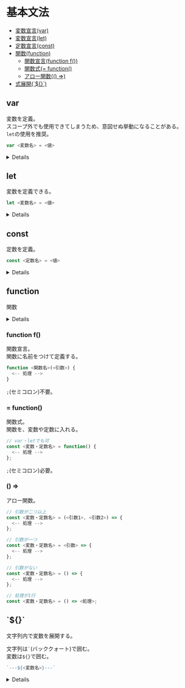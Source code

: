 # 基本文法

- [変数宣言(var)](#var)
- [変数宣言(let)](#let)
- [定数宣言(const)](#const)
- [関数(function)](#function)
    - [関数宣言(function f())](#function_declaration)
    - [関数式(= function()](#function_based)
    - [アロー関数(() =>)](#arrow)
- [式展開(\`${}\`)](#type_expansion)

<span id='var'></span>
## var
変数を定義。<br>
スコープ外でも使用できてしまうため、意図せぬ挙動になることがある。<br>
`let`の使用を推奨。

```javascript
var <変数名> = <値>
```

<details>

再代入 <span style='color: navy;'>可</span>

```javascript
var num = 1;

console.log(num); // => 1

num = 2;

console.log(num); // => 2

```

<br>

再宣言 <span style='color: navy;'>可</span>

```javascript
var num = 1;

console.log(num); // => 1

var num = 2;

console.log(num); // => 2
```

<br>

スコープ外で使用 <span style='color: navy;'>可</span>

```javascript
if (true) {
  var num = 1;

  console.log(num); // => 1
}

console.log(num); // => 1
```

<br>

ネストしたスコープ内での再宣言

```javascript
let num = 1;

console.log(num); // => 1

if (true) {
  console.log(num); // => 1

  let num = 2;

  console.log(num); // => 2
}

console.log(num); // => 1
```

</details>

<span id='let'></span>
## let
変数を定義できる。

```javascript
let <変数名> = <値>
```

<details>

再代入 <span style='color: navy;'>可</span>

```javascript
let num = 1;

console.log(num); // => 1

num = 2;

console.log(num); // => 2

```

<br>

再宣言 <span style='color: crimson;'>不可</span>

```javascript
let num = 1;

let num = 2;

// Uncaught SyntaxError: Identifier 'num' has already been declared
```

<br>

再宣言(スコープ外) <span style='color: navy;'>可</span>

```javascript
if (true) {
  let num = 1;

  console.log(num); // => 1
}

if (true) {
  let num = 2;

  console.log(num); // => 2
}
```

<br>

ネストしたスコープ内での使用 <span style='color: navy;'>可</span>

```javascript
let num = 1;

if (true) {
  console.log(num); // => 1
}

console.log(num); // => 1
```

<br>

スコープ外での使用 <span style='color: crimson;'>不可</span>

```javascript
if (true) {
  let num = 1;

  console.log(num); // => 1
}

console.log(num); // => Uncaught ReferenceError: num is not defined
```

<br>

ネストしたスコープ内での再宣言

```javascript
let num = 1;

console.log(num); // => 1

if (true) {
  console.log(num); // => Uncaught ReferenceError: Cannot access 'num' before initialization

  let num = 2;

  console.log(num); // => 2
}

console.log(num); // => 1
```

</details>

<span id='const'></span>
## const
定数を定義。

```javascript
const <定数名> = <値>
```

<details>

再代入 <span style='color: crimson;'>不可</span>

```javascript
const num = 1;

num = 2;

// Uncaught TypeError: Assignment to constant variable.
```

<br>

再宣言 <span style='color: crimson;'>不可</span>

```javascript
const num = 1;

const num = 2;

// Uncaught SyntaxError: Identifier 'num' has already been declared
```

<br>

再宣言(スコープ外) <span style='color: navy;'>可</span>

```javascript
if (true) {
  const num = 1;

  console.log(num); // => 1
}

if (true) {
  const num = 2;

  console.log(num); // => 2
}
```

<br>

ネストしたスコープ内での使用 <span style='color: navy;'>可</span>

```javascript
const num = 1;

if (true) {
  console.log(num); // => 1
}

console.log(num); // => 1
```

<br>

スコープ外での使用 <span style='color: crimson;'>不可</span>

```javascript
if (true) {
  const num = 1;

  console.log(num); // => 1
}

console.log(num); // => Uncaught ReferenceError: num is not defined
```

<br>

ネストしたスコープ内での再宣言 

```javascript
const num = 1;

console.log(num); // => 1

if (true) {
  console.log(num); // => Uncaught ReferenceError: Cannot access 'num' before initialization

  const num = 2;

  console.log(num); // => 2
}

console.log(num); // => 1
```

</details>

<span id='function'></span>
## function
関数

<details>

#### 関数宣言と関数式の違い

**関数宣言** => 巻き上げが起こり、宣言前でも使用可。<br>
**関数式** => 巻き上げは起こらず、定義前に使用することはできない。

```javascript
// 関数宣言
greeting('Hello'); // => Hello

function greeting(word) {
  console.log(word);
}

greeting('Good Afternoon'); // => Good Afternoon
```
```javascript
// 関数式
greeting('Hello'); // => Uncaught ReferenceError: Cannot access 'greeting' before initialization

const greeting = function(word) {
  console.log(word);
}

greeting('Good Afternoon'); // => Good Afternoon
```

#### 関数式とアロー関数の違い

**関数式** => 'this'は、関数が呼び出されたとき変化する。<br>
**アロー関数** => 'this'を持たず、変化しない。

```html
<button type='button' id='btn'>ボタン</button>
```
```javascript
// 関数式
const btn = document.getElementById('btn');

btn.addEventListener('click', function() {
  console.log(this); // => <button type="button" id="btn">ボタン</button>
});
```
```javascript
// アロー関数
const btn = document.getElementById('btn');

btn.addEventListener('click', () => {
  console.log(this); // Window {window: Window, self: Window, document: document, name: "", location: Location, …}
});
```

</details>

<span id='function_declaration'></span>
### function f()
関数宣言。<br>
関数に名前をつけて定義する。

```javascript
function <関数名>(<引数>) {
  <-- 処理 -->
}
```

`;`(セミコロン)不要。

<span id='function_based'></span>
### = function()
関数式。<br>
関数を、変数や定数に入れる。

```javascript
// var・letでも可
const <変数・定数名> = function() {
  <-- 処理 -->
};
```

`;`(セミコロン)必要。

<span id='arrow'></span>
### () =>
アロー関数。

```javascript
// 引数が二つ以上
const <変数・定数名> = (<引数1>, <引数2>) => {
  <-- 処理 -->
};

// 引数が一つ
const <変数・定数名> = <引数> => {
  <-- 処理 -->
};

// 引数がない
const <変数・定数名> = () => {
  <-- 処理 -->
};

// 処理が1行
const <変数・定数名> = () => <処理>;
```

<span id='type_expansion'></span>
## \`${}\`
文字列内で変数を展開する。

文字列は`` ` ``(バッククォート)で囲む。<br>
変数は`${}`で囲む。

```javascript
`---${<変数名>}---`
```

<details>

```javascript
function greeting(name) {
  console.log(`Hello ${name}!`);
}

greeting('World'); // => Hello World!
```

</details>
